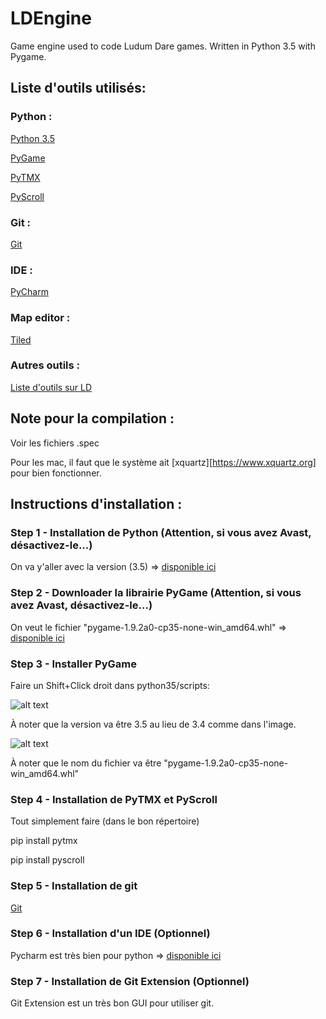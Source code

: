 # LDEngine

Game engine used to code Ludum Dare games.
Written in Python 3.5 with Pygame.

## Liste d'outils utilisés:

### Python :
[Python 3.5](https://www.python.org/ftp/python/3.5.0/python-3.5.0-amd64.exe)

[PyGame](http://www.lfd.uci.edu/~gohlke/pythonlibs/#pygame)

[PyTMX](http://pytmx.readthedocs.org/en/latest/)

[PyScroll](http://pygame.org/project-pyscroll-2892-.html)

### Git :
[Git](https://git-scm.com/)

### IDE :
[PyCharm](https://www.jetbrains.com/pycharm/download/)

### Map editor :
[Tiled](http://www.mapeditor.org/)

### Autres outils :
[Liste d'outils sur LD](http://ludumdare.com/compo/tools/)

## Note pour la compilation :

Voir les fichiers .spec

Pour les mac, il faut que le système ait [xquartz][https://www.xquartz.org] pour bien fonctionner.


## Instructions d'installation :

### Step 1 - Installation de Python (Attention, si vous avez Avast, désactivez-le...)
On va y'aller avec la version (3.5) => [disponible ici](https://www.python.org/ftp/python/3.5.0/python-3.5.0-amd64.exe)

### Step 2 - Downloader la librairie PyGame (Attention, si vous avez Avast, désactivez-le...)
On veut le fichier "pygame-1.9.2a0-cp35-none-win_amd64.whl" => [disponible ici](http://www.lfd.uci.edu/~gohlke/pythonlibs/#pygame)

### Step 3 - Installer PyGame
Faire un Shift+Click droit dans python35/scripts:

![alt text](https://skellykiernan.files.wordpress.com/2015/01/commandwindow1.png "La place ou le copier")

À noter que la version va être 3.5 au lieu de 3.4 comme dans l'image.

![alt text](https://skellykiernan.files.wordpress.com/2015/01/pygame_install1.png "La commande a executer")

À noter que le nom du fichier va être "pygame-1.9.2a0-cp35-none-win_amd64.whl"

### Step 4 - Installation de PyTMX et PyScroll
Tout simplement faire (dans le bon répertoire)

pip install pytmx

pip install pyscroll

### Step 5 - Installation de git
[Git](https://git-scm.com/)

### Step 6 - Installation d'un IDE (Optionnel)
Pycharm est très bien pour python => [disponible ici](https://www.jetbrains.com/pycharm/download/)

### Step 7 - Installation de Git Extension (Optionnel)
Git Extension est un très bon GUI pour utiliser git.
